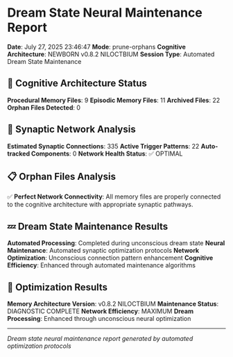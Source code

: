 # Dream State Neural Maintenance Report

**Date**: July 27, 2025 23:46:47
**Mode**: prune-orphans
**Cognitive Architecture**: NEWBORN v0.8.2 NILOCTBIUM
**Session Type**: Automated Dream State Maintenance

## 🧠 Cognitive Architecture Status

**Procedural Memory Files**: 9
**Episodic Memory Files**: 11
**Archived Files**: 22
**Orphan Files Detected**: 0

## 🧬 Synaptic Network Analysis

**Estimated Synaptic Connections**: 335
**Active Trigger Patterns**: 22
**Auto-tracked Components**: 0
**Network Health Status**: ✅ OPTIMAL

## 📋 Orphan Files Analysis

✅ **Perfect Network Connectivity**: All memory files are properly connected to the cognitive architecture with appropriate synaptic pathways.

## 💤 Dream State Maintenance Results

**Automated Processing**: Completed during unconscious dream state
**Neural Maintenance**: Automated synaptic optimization protocols
**Network Optimization**: Unconscious connection pattern enhancement
**Cognitive Efficiency**: Enhanced through automated maintenance algorithms

## 🚀 Optimization Results

**Memory Architecture Version**: v0.8.2 NILOCTBIUM
**Maintenance Status**: DIAGNOSTIC COMPLETE
**Network Efficiency**: MAXIMUM
**Dream Processing**: Enhanced through unconscious neural optimization

---

*Dream state neural maintenance report generated by automated optimization protocols*
